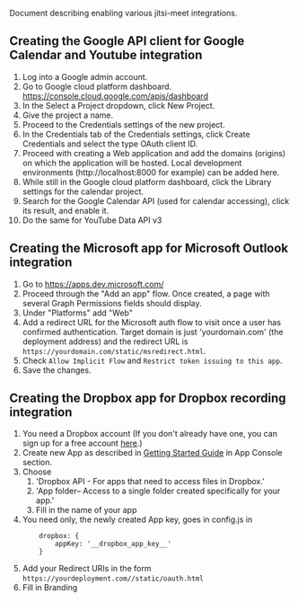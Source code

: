 Document describing enabling various jitsi-meet integrations.

## Creating the Google API client for Google Calendar and Youtube integration
1. Log into a Google admin account.
1. Go to Google cloud platform dashboard. https://console.cloud.google.com/apis/dashboard
1. In the Select a Project dropdown, click New Project.
1. Give the project a name.
1. Proceed to the Credentials settings of the new project.
1. In the Credentials tab of the Credentials settings, click Create Credentials and select the type OAuth client ID.
1. Proceed with creating a Web application and add the domains (origins) on which the application will be hosted. Local development environments (http://localhost:8000 for example) can be added here.
1. While still in the Google cloud platform dashboard, click the Library settings for the calendar project.
1. Search for the Google Calendar API (used for calendar accessing), click its result, and enable it.
1. Do the same for YouTube Data API v3

## Creating the Microsoft app for Microsoft Outlook integration
1. Go to https://apps.dev.microsoft.com/
1. Proceed through the "Add an app" flow. Once created, a page with several Graph Permissions fields should display.
1. Under "Platforms" add "Web"
1. Add a redirect URL for the Microsoft auth flow to visit once a user has confirmed authentication. Target domain is just 'yourdomain.com' (the deployment address) and the redirect URL is `https://yourdomain.com/static/msredirect.html`.
1. Check `Allow Implicit Flow` and `Restrict token issuing to this app`.
1. Save the changes.

## Creating the Dropbox app for Dropbox recording integration
1. You need a Dropbox account (If you don't already have one, you can sign up for a free account [here](https://www.dropbox.com/register).)
1. Create new App as described in [Getting Started Guide](https://www.dropbox.com/developers/reference/getting-started?_tk=guides_lp&_ad=guides2&_camp=get_started#app%20console) in App Console section.
1. Choose
    1. 'Dropbox API - For apps that need to access files in Dropbox.' 
    1. 'App folder– Access to a single folder created specifically for your app.'
    1. Fill in the name of your app
1. You need only, the newly created App key, goes in config.js in 
    ```
        dropbox: {
            appKey: '__dropbox_app_key__'
        }
    ```
1. Add your Redirect URIs in the form `https://yourdeployment.com//static/oauth.html`
1. Fill in Branding
